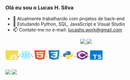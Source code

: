 ### Olá eu sou o Lucas H. Silva

- 🔭 Atualmente trabalhando com projetos de back-end
- 🌱 Estudando Python, SQL, JavaScript e Visual Studio
- 📫 Contate-me no e-mail: lucashs.work@gmail.com


<div align="center">
  <a href="https://github.com/Sanamakk">
  <img height="180em" src="https://github-readme-stats.vercel.app/api?username=Sanamakk&show_icons=true&theme=dark&include_all_commits=true&count_private=true"/>
  <img height="180em" src="https://github-readme-stats.vercel.app/api/top-langs/?username=Sanamakk&layout=compact&langs_count=7&theme=dark"/>
</div>


<div style="display: inline_block"><br>
  <img align="center" alt="Lucas H. Silva-Js" height="30" width="40" src="https://raw.githubusercontent.com/devicons/devicon/master/icons/javascript/javascript-plain.svg">
  <img align="center" alt="Lucas H. Silva-React" height="30" width="40" src="https://raw.githubusercontent.com/devicons/devicon/master/icons/react/react-original.svg">
  <img align="center" alt="Lucas H. Silva-HTML" height="30" width="40" src="https://raw.githubusercontent.com/devicons/devicon/master/icons/html5/html5-original.svg">
  <img align="center" alt="Lucas H. Silva-CSS" height="30" width="40" src="https://raw.githubusercontent.com/devicons/devicon/master/icons/css3/css3-original.svg">
  <img align="center" alt="Lucas H. Silva-Python" height="30" width="40" src="https://raw.githubusercontent.com/devicons/devicon/master/icons/python/python-original.svg">
  <img align="center" alt="Lucas H. Silva-Csharp" height="30" width="40" src="https://raw.githubusercontent.com/devicons/devicon/master/icons/csharp/csharp-original.svg">
  <img align="center" alt="Lucas H. Silva-Ts" height="30" width="40" src="https://raw.githubusercontent.com/devicons/devicon/master/icons/typescript/typescript-plain.svg">
</div>

  ##
 
<div> 
  <a href = "mailto:lucashs.work@gmail.com"><img src="https://img.shields.io/badge/-Gmail-%23333?style=for-the-badge&logo=gmail&logoColor=white" target="_blank"></a>
  <a href="https://www.linkedin.com/in/lucas-henriques-92286622b/" target="_blank"><img src="https://img.shields.io/badge/-LinkedIn-%230077B5?style=for-the-badge&logo=linkedin&logoColor=white" target="_blank"></a> 
  <a href ="
 
  ![Snake animation](https://github.com/Sanamakk/Sanamakk/blob/output/github-contribution-grid-snake.svg)
 
</div>
